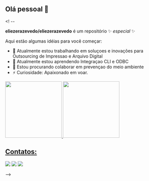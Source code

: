 ## Olá pessoal 👋

<! --

**eliezerazevedo/eliezerazevedo** é um repositório ✨ _especial_ ✨

Aqui estão algumas idéias para você começar:

- 🔭 Atualmente estou trabalhando em soluçoes e inovações para Outsourcing de Impressao e Arquivo Digital
- 🌱 Atualmente estou aprendendo Integraçao CLI e ODBC
- 👯 Estou procurando colaborar em prevençao do meio ambiente
- ⚡ Curiosidade: Apaixonado em voar.

<div>
<a href="https://github.com/eliezerazevedo">
<img height="180em" src="https://github-readme-stats.vercel.app/api/top-langs/?username=eliezerazevedo&layout=compact&langs_count=7&theme=dracula"/>
<img height="180em" src="https://github-readme-stats.vercel.app/api?username=eliezerazevedo&show_icons=true&theme=dracula&include_all_commits=true&count_private=true"/>
</div>

## Contatos:

<div>
<a href="https://instagram.com/eliezerazevedo" target="_blank"><img src="https://img.shields.io/badge/-Instagram-%23E4405F?style=for-the-badge&logo=instagram&logoColor=white" target="_blank"></a>
<a href = "mailto:eliezer.system@gmail.com"><img src="https://img.shields.io/badge/Gmail-D14836?style=for-the-badge&logo=gmail&logoColor=white" target="_blank"></a>
<a href="https://www.linkedin.com/in/eliezerazevedo" target="_blank"><img src="https://img.shields.io/badge/-LinkedIn-%230077B5?style=for-the-badge&logo=linkedin&logoColor=white" target="_blank"></a>   
</div>

-->
